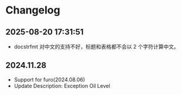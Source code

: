 # Changelog

## 2025-08-20 17:31:51

- docstrfmt 对中文的支持不好，标题和表格都不会以 2 个字符计算中文。

## 2024.11.28

- Support for furo(2024.08.06)
- Update Description: Exception Oil Level
